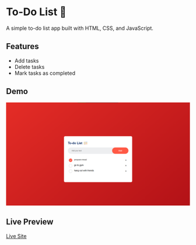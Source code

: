 # To-Do List 📝
A simple to-do list app built with HTML, CSS, and JavaScript.

## Features
- Add tasks
- Delete tasks
- Mark tasks as completed

## Demo
![screenshot](images/Showcase.png)

## Live Preview
[Live Site](https://imabdullah81.github.io/To-do-List/)



